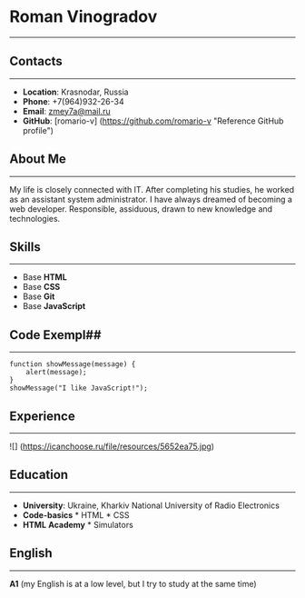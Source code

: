 # Roman Vinogradov #
-----------------------------------------------------------------------------------------------------------------------------------------------
## Contacts ##
-----------------------------------------------------------------------------------------------------------------------------------------------
* **Location**: Krasnodar, Russia
* **Phone**: +7(964)932-26-34
* **Email**: zmey7a@mail.ru
* **GitHub**: [romario-v] (https://github.com/romario-v "Reference GitHub profile")

## About Me ##
-----------------------------------------------------------------------------------------------------------------------------------------------
<p>My life is closely connected with IT. After completing his studies, he worked as an assistant system administrator. 
I have always dreamed of becoming a web developer. Responsible, assiduous, drawn to new knowledge and technologies.</p>

## Skills ##
-----------------------------------------------------------------------------------------------------------------------------------------------
* Base **HTML**
* Base **CSS**
* Base **Git**
* Base **JavaScript**
  
## Code Exempl##
-----------------------------------------------------------------------------------------------------------------------------------------------
```
function showMessage(message) {
    alert(message);
}
showMessage("I like JavaScript!");

```

## Experience ##
-----------------------------------------------------------------------------------------------------------------------------------------------
![] (https://icanchoose.ru/file/resources/5652ea75.jpg)

## Education ##
-----------------------------------------------------------------------------------------------------------------------------------------------
* **University**: Ukraine, Kharkiv National University of Radio Electronics
* **Code-basics** 
      * HTML
      * CSS
* **HTML** **Academy**
      * Simulators

## English ##
-----------------------------------------------------------------------------------------------------------------------------------------------
**A1** (my English is at a low level, but I try to study at the same time)
